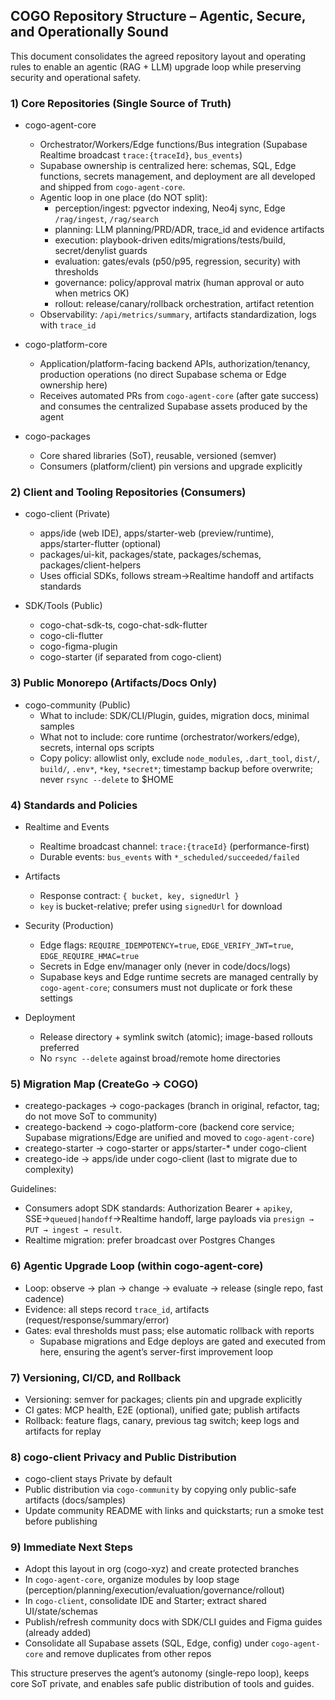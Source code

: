 ## COGO Repository Structure – Agentic, Secure, and Operationally Sound

This document consolidates the agreed repository layout and operating rules to enable an agentic (RAG + LLM) upgrade loop while preserving security and operational safety.

### 1) Core Repositories (Single Source of Truth)
- cogo-agent-core
  - Orchestrator/Workers/Edge functions/Bus integration (Supabase Realtime broadcast `trace:{traceId}`, `bus_events`)
  - Supabase ownership is centralized here: schemas, SQL, Edge functions, secrets management, and deployment are all developed and shipped from `cogo-agent-core`.
  - Agentic loop in one place (do NOT split):
    - perception/ingest: pgvector indexing, Neo4j sync, Edge `/rag/ingest`, `/rag/search`
    - planning: LLM planning/PRD/ADR, trace_id and evidence artifacts
    - execution: playbook-driven edits/migrations/tests/build, secret/denylist guards
    - evaluation: gates/evals (p50/p95, regression, security) with thresholds
    - governance: policy/approval matrix (human approval or auto when metrics OK)
    - rollout: release/canary/rollback orchestration, artifact retention
  - Observability: `/api/metrics/summary`, artifacts standardization, logs with `trace_id`

- cogo-platform-core
  - Application/platform-facing backend APIs, authorization/tenancy, production operations (no direct Supabase schema or Edge ownership here)
  - Receives automated PRs from `cogo-agent-core` (after gate success) and consumes the centralized Supabase assets produced by the agent

- cogo-packages
  - Core shared libraries (SoT), reusable, versioned (semver)
  - Consumers (platform/client) pin versions and upgrade explicitly

### 2) Client and Tooling Repositories (Consumers)
- cogo-client (Private)
  - apps/ide (web IDE), apps/starter-web (preview/runtime), apps/starter-flutter (optional)
  - packages/ui-kit, packages/state, packages/schemas, packages/client-helpers
  - Uses official SDKs, follows stream→Realtime handoff and artifacts standards

- SDK/Tools (Public)
  - cogo-chat-sdk-ts, cogo-chat-sdk-flutter
  - cogo-cli-flutter
  - cogo-figma-plugin
  - cogo-starter (if separated from cogo-client)

### 3) Public Monorepo (Artifacts/Docs Only)
- cogo-community (Public)
  - What to include: SDK/CLI/Plugin, guides, migration docs, minimal samples
  - What not to include: core runtime (orchestrator/workers/edge), secrets, internal ops scripts
  - Copy policy: allowlist only, exclude `node_modules`, `.dart_tool`, `dist/`, `build/`, `.env*`, `*key`, `*secret*`; timestamp backup before overwrite; never `rsync --delete` to $HOME

### 4) Standards and Policies
- Realtime and Events
  - Realtime broadcast channel: `trace:{traceId}` (performance-first)
  - Durable events: `bus_events` with `*_scheduled/succeeded/failed`

- Artifacts
  - Response contract: `{ bucket, key, signedUrl }`
  - `key` is bucket-relative; prefer using `signedUrl` for download

- Security (Production)
  - Edge flags: `REQUIRE_IDEMPOTENCY=true`, `EDGE_VERIFY_JWT=true`, `EDGE_REQUIRE_HMAC=true`
  - Secrets in Edge env/manager only (never in code/docs/logs)
  - Supabase keys and Edge runtime secrets are managed centrally by `cogo-agent-core`; consumers must not duplicate or fork these settings

- Deployment
  - Release directory + symlink switch (atomic); image-based rollouts preferred
  - No `rsync --delete` against broad/remote home directories

### 5) Migration Map (CreateGo → COGO)
- creatego-packages → cogo-packages (branch in original, refactor, tag; do not move SoT to community)
- creatego-backend → cogo-platform-core (backend core service; Supabase migrations/Edge are unified and moved to `cogo-agent-core`)
- creatego-starter → cogo-starter or apps/starter-* under cogo-client
- creatego-ide → apps/ide under cogo-client (last to migrate due to complexity)

Guidelines:
- Consumers adopt SDK standards: Authorization Bearer + `apikey`, SSE→`queued|handoff`→Realtime handoff, large payloads via `presign → PUT → ingest → result`.
- Realtime migration: prefer broadcast over Postgres Changes

### 6) Agentic Upgrade Loop (within cogo-agent-core)
- Loop: observe → plan → change → evaluate → release (single repo, fast cadence)
- Evidence: all steps record `trace_id`, artifacts (request/response/summary/error)
- Gates: eval thresholds must pass; else automatic rollback with reports
  - Supabase migrations and Edge deploys are gated and executed from here, ensuring the agent’s server-first improvement loop

### 7) Versioning, CI/CD, and Rollback
- Versioning: semver for packages; clients pin and upgrade explicitly
- CI gates: MCP health, E2E (optional), unified gate; publish artifacts
- Rollback: feature flags, canary, previous tag switch; keep logs and artifacts for replay

### 8) cogo-client Privacy and Public Distribution
- cogo-client stays Private by default
- Public distribution via `cogo-community` by copying only public-safe artifacts (docs/samples)
- Update community README with links and quickstarts; run a smoke test before publishing

### 9) Immediate Next Steps
- Adopt this layout in org (cogo-xyz) and create protected branches
- In `cogo-agent-core`, organize modules by loop stage (perception/planning/execution/evaluation/governance/rollout)
- In `cogo-client`, consolidate IDE and Starter; extract shared UI/state/schemas
- Publish/refresh community docs with SDK/CLI guides and Figma guides (already added)
- Consolidate all Supabase assets (SQL, Edge, config) under `cogo-agent-core` and remove duplicates from other repos

This structure preserves the agent’s autonomy (single-repo loop), keeps core SoT private, and enables safe public distribution of tools and guides.


